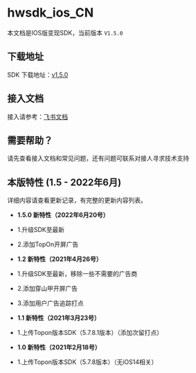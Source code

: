 # hwsdk_ios_CN 

本文档是IOS版变现SDK，当前版本 `V1.5.0`

## 下载地址

SDK 下载地址：[v1.5.0](https://github.com/fableyjg/hwsdk_ios_CN/releases/tag/V1.5.0)

## 接入文档

接入请参考：[飞书文档](https://hellowd.feishu.cn/docs/doccnWWl3FPT2ItZ1zdLz2TrTwf)

## 需要帮助？

请先查看接入文档和常见问题，还有问题可联系对接人寻求技术支持

## 本版特性 (1.5 - 2022年6月)

详细内容请查看更新记录，有完整的更新内容列表。
- **1.5.0 新特性（2022年6月20号）**
 - 1.升级SDK至最新
 - 2.添加TopOn开屏广告

- **1.2 新特性（2021年4月26号）**
 - 1.升级SDK至最新，移除一些不需要的广告商
 - 2.添加穿山甲开屏广告
 - 3.添加用户广告追踪打点

- **1.1 新特性（2021年3月23号）**
 - 1.上传Topon版本SDK（5.7.8.1版本）（添加次留打点）
 
- **1.0 新特性（2021年2月18号）**
 - 1.上传Topon版本SDK（5.7.8版本）（无iOS14相关）

 



